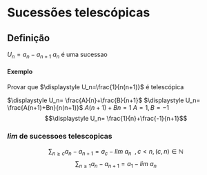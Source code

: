 # Sucessões telescópicas

## Definição


$U_n=a_n-a_{n+1}$  $a_n$ é uma sucessao

#### Exemplo
Provar que  $\displaystyle U_n=\frac{1}{n(n+1)}$ é telescópica

$\displaystyle U_n= \frac{A}{n}+\frac{B}{n+1}$
$\displaystyle U_n= \frac{A(n+1)+Bn}{n(n+1)}$
$A(n+1)+Bn = 1$
$A = 1, B = -1$
$$\displaystyle U_n= \frac{1}{n}+\frac{-1}{n+1}$$
### $lim$ de sucessoes telescopicas 
$$\displaystyle \sum_{n\geq c}a_n-a_{n+1}=a_c-lim~a_n~~,c < n, (c,n) \in \mathbb N$$
$$\displaystyle \sum_{n\geq1}a_n-a_{n+1}=a_1-lim~a_n$$
